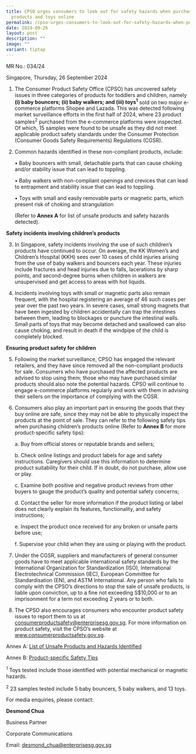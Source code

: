 ```yaml
---
title: CPSO urges consumers to look out for safety hazards when purchasing baby
  products and toys online
permalink: /cpso-urges-consumers-to-look-out-for-safety-hazards-when-purchasing-baby-products-and-toys-online/
date: 2024-09-26
layout: post
description: ""
image: ""
variant: tiptap
---
```

<p>MR No.: 034/24</p>
<p>Singapore, Thursday, 26 September 2024</p>
<ol data-tight="true" class="tight">
<li>
<p>The Consumer Product Safety Office (CPSO) has uncovered safety issues
in three categories of products for toddlers and children, namely <strong>(i) baby bouncers; (ii) baby walkers; and (iii) toys<sup>1</sup></strong> sold
on two major e-commerce platforms Shopee and Lazada. This was detected
following market surveillance efforts in the first half of 2024, where
23 product samples<sup>2</sup> purchased from the e-commerce platforms were
inspected. Of which, 15 samples were found to be unsafe as they did not
meet applicable product safety standards under the Consumer Protection
(Consumer Goods Safety Requirements) Regulations (CGSR).</p>
<p></p>
</li>
<li>
<p>Common hazards identified in these non-compliant products, include:</p>
<p>• Baby bouncers with small, detachable parts that can cause choking and/or
stability issue that can lead to toppling.</p>
<p>• Baby walkers with non-compliant openings and crevices that can lead
to entrapment and stability issue that can lead to toppling.</p>
<p>• Toys with small and easily removable parts or magnetic parts, which
present risk of choking and strangulation</p>
<p>(Refer to <strong>Annex A</strong> for list of unsafe products and safety
hazards detected).</p>
</li>
</ol>
<p><strong>Safety incidents involving children’s products</strong>
</p>
<ol start="3" data-tight="true" class="tight">
<li>
<p>In Singapore, safety incidents involving the use of such children’s products
have continued to occur. On average, the KK Women’s and Children’s Hospital
(KKH) sees over 10 cases of child injuries arising from the use of baby
walkers and bouncers each year. These injuries include fractures and head
injuries due to falls, lacerations by sharp points, and second-degree burns
when children in walkers are unsupervised and get access to areas with
hot liquids.</p>
<p></p>
</li>
<li>
<p>Incidents involving toys with small or magnetic parts also remain frequent,
with the hospital registering an average of 46 such cases per year over
the past two years. In severe cases, small strong magnets that have been
ingested by children accidentally can trap the intestines between them,
leading to blockages or puncture the intestinal walls. Small parts of toys
that may become detached and swallowed can also cause choking, and result
in death if the windpipe of the child is completely blocked.</p>
</li>
</ol>
<p><strong>Ensuring product safety for children</strong>
</p>
<p></p>
<ol start="5" data-tight="true" class="tight">
<li>
<p>Following the market surveillance, CPSO has engaged the relevant retailers,
and they have since removed all the non-compliant products for sale. Consumers
who have purchased the affected products are advised to stop using them;
those who may have purchased similar products should also note the potential
hazards. CPSO will continue to engage e-commerce platforms regularly and
work with them in advising their sellers on the importance of complying
with the CGSR.</p>
<p></p>
</li>
<li>
<p>Consumers also play an important part in ensuring the goods that they
buy online are safe, since they may not be able to physically inspect the
products at the point of sale. They can refer to the following safety tips
when purchasing children’s products online (Refer to <strong>Annex B</strong> for
more product-specific safety tips):</p>
<p>a. Buy from official stores or reputable brands and sellers;</p>
<p>b. Check online listings and product labels for age and safety instructions.
Caregivers should use this information to determine product suitability
for their child. If in doubt, do not purchase, allow use or play.</p>
<p>c. Examine both positive and negative product reviews from other buyers
to gauge the product’s quality and potential safety concerns;</p>
<p>d. Contact the seller for more information if the product listing or label
does not clearly explain its features, functionality, and safety instructions;</p>
<p>e. Inspect the product once received for any broken or unsafe parts before
use;</p>
<p>f. Supervise your child when they are using or playing with the product.</p>
<p></p>
</li>
<li>
<p>Under the CGSR, suppliers and manufacturers of general consumer goods
have to meet applicable international safety standards by the International
Organization for Standardization (ISO), International Electrotechnical
Commission (IEC), European Committee for Standardisation (EN), and ASTM
International. Any person who fails to comply with the CPSO’s directions
to stop the sale of unsafe products, is liable upon conviction, up to a
fine not exceeding S$10,000 or to an imprisonment for a term not exceeding
2 years or to both.</p>
<p></p>
</li>
<li>
<p>The CPSO also encourages consumers who encounter product safety issues
to report them to us at <a href="mailto:consumerproductsafety@enterprisesg.gov.sg" rel="noopener noreferrer nofollow" target="_blank">consumerproductsafety@enterprisesg.gov.sg</a>.
For more information on product safety, visit the CPSO’s website at <a href="http://www.consumerproductsafety.gov.sg" rel="noopener noreferrer nofollow" target="_blank">www.consumerproductsafety.gov.sg</a>.</p>
</li>
</ol>
<p>Annex A: <a href="/files/media-releases/2024_09_26_mr03424_annex_a.pdf" rel="noopener nofollow" target="_blank">List of Unsafe Products and Hazards Identified</a>
</p>
<p>Annex B: <a href="/files/media-releases/2024_09_26_mr03424_annex_b.pdf" rel="noopener nofollow" target="_blank">Product-specific Safety Tips</a>
</p>
<p><sup>1</sup> Toys tested include those identified with potential mechanical
or magnetic hazards.</p>
<p><sup>2</sup> 23 samples tested include 5 baby bouncers, 5 baby walkers,
and 13 toys.</p>
<p>For media enquiries, please contact:</p>
<p><strong>Desmond Chua</strong>
</p>
<p>Business Partner</p>
<p>Corporate Communications</p>
<p>Email: <a href="mailto:desmond_chua@enterprisesg.gov.sg" rel="noopener noreferrer nofollow" target="_blank">desmond_chua@enterprisesg.gov.sg</a>
</p>
